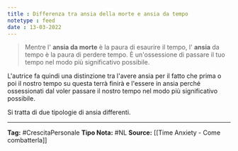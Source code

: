 ```yaml
---
title : Differenza tra ansia della morte e ansia da tempo
notetype : feed
date : 13-03-2022
---
```


> Mentre l' **ansia da morte** è la paura di esaurire il tempo, l' **ansia** da tempo è la paura di perdere tempo. È un'ossessione di passare il tuo tempo nel modo più significativo possibile.

L'autrice fa quindi una distinzione tra l'avere ansia per il fatto che prima o poi il nostro tempo su questa terrà finirà e l'essere in ansia perché ossessionati dal voler passare il nostro tempo nel modo più significativo possibile. 

Si tratta di due tipologie di ansia differenti. 





---
**Tag:** #CrescitaPersonale 
**Tipo Nota:** #NL
**Source:** [[Time Anxiety - Come combatterla]]